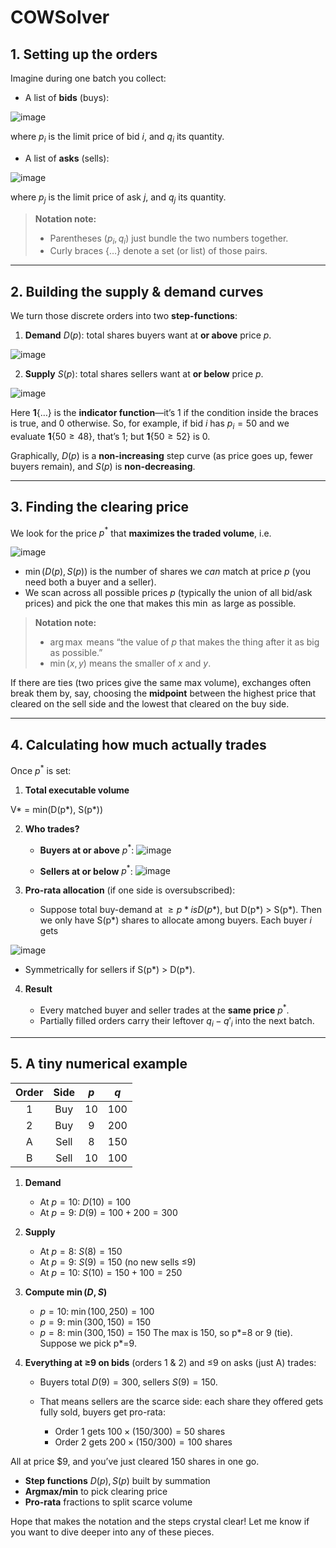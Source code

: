 # COWSolver

## 1. Setting up the orders

Imagine during one batch you collect:

* A list of **bids** (buys):

![image](https://github.com/user-attachments/assets/56a34998-21bc-4f65-8a38-224c5868ae74)

  where $p_i$ is the limit price of bid $i$, and $q_i$ its quantity.

* A list of **asks** (sells):

![image](https://github.com/user-attachments/assets/6df47ef9-df08-4e50-b468-728be5615163)

  where $p_j$ is the limit price of ask $j$, and $q_j$ its quantity.

> **Notation note:**
>
> * Parentheses $(p_i, q_i)$ just bundle the two numbers together.
> * Curly braces $\{\dots\}$ denote a set (or list) of those pairs.

---

## 2. Building the supply & demand curves

We turn those discrete orders into two **step-functions**:

1. **Demand** $D(p)$: total shares buyers want at **or above** price $p$.

![image](https://github.com/user-attachments/assets/5ce28eb8-a028-45ee-b05c-fc980969ef4d)

2. **Supply** $S(p)$: total shares sellers want at **or below** price $p$.

![image](https://github.com/user-attachments/assets/4cf18f75-00f1-445a-a67e-fafa61093091)


Here $\mathbf{1}\{\dots\}$ is the **indicator function**—it’s 1 if the condition inside the braces is true, and 0 otherwise. So, for example, if bid $i$ has $p_i=50$ and we evaluate $\mathbf{1}\{50 \ge 48\}$, that’s 1; but $\mathbf{1}\{50 \ge 52\}$ is 0.

Graphically, $D(p)$ is a **non-increasing** step curve (as price goes up, fewer buyers remain), and $S(p)$ is **non-decreasing**.

---

## 3. Finding the clearing price

We look for the price $p^*$ that **maximizes the traded volume**, i.e.

![image](https://github.com/user-attachments/assets/96d33767-1850-4542-99f1-e919f0be2707)

* $\min\bigl(D(p),\,S(p)\bigr)$ is the number of shares we *can* match at price $p$ (you need both a buyer and a seller).
* We scan across all possible prices $p$ (typically the union of all bid/ask prices) and pick the one that makes this $\min$ as large as possible.

> **Notation note:**
>
> * $\arg\max$ means “the value of $p$ that makes the thing after it as big as possible.”
> * $\min(x,y)$ means the smaller of $x$ and $y$.

If there are ties (two prices give the same max volume), exchanges often break them by, say, choosing the **midpoint** between the highest price that cleared on the sell side and the lowest that cleared on the buy side.

---

## 4. Calculating how much actually trades

Once $p^*$ is set:

1. **Total executable volume**

V* = min(D(p*), S(p*))

2. **Who trades?**

   * **Buyers at or above** $p^*$:
![image](https://github.com/user-attachments/assets/7c9389b5-a4af-4369-8e88-81892d7470c9)

   * **Sellers at or below** $p^*$:
![image](https://github.com/user-attachments/assets/6aa39281-8e47-468d-9617-c6f672e43c8c)


3. **Pro-rata allocation** (if one side is oversubscribed):

   * Suppose total buy-demand at $\ge p* is D(p*)$, but D(p*) > S(p*). Then we only have S(p*) shares to allocate among buyers. Each buyer $i$ gets

![image](https://github.com/user-attachments/assets/03445c9a-b2c7-4494-b5fe-ed01047941f0)

   * Symmetrically for sellers if S(p*) > D(p*).

4. **Result**

   * Every matched buyer and seller trades at the **same price** $p^*$.
   * Partially filled orders carry their leftover $q_i - q'_i$ into the next batch.

---

## 5. A tiny numerical example

| Order | Side | $p$ | $q$ |
| :---: | :--: | :-: | :-: |
|   1   |  Buy |  10 | 100 |
|   2   |  Buy |  9  | 200 |
|   A   | Sell |  8  | 150 |
|   B   | Sell |  10 | 100 |

1. **Demand**

   * At $p=10$: $D(10)=100$
   * At $p=9$: $D(9)=100+200=300$
2. **Supply**

   * At $p=8$: $S(8)=150$
   * At $p=9$: $S(9)=150$ (no new sells ≤9)
   * At $p=10$: $S(10)=150+100=250$
3. **Compute $\min(D,S)$**

   * $p=10:\;\min(100,250)=100$
   * $p=9:\;\min(300,150)=150$
   * $p=8:\;\min(300,150)=150$
     The max is 150, so p*=8 or 9 (tie). Suppose we pick p*=9.
4. **Everything at ≥9 on bids** (orders 1 & 2) and ≤9 on asks (just A) trades:

   * Buyers total $D(9)=300$, sellers $S(9)=150$.
   * That means sellers are the scarce side: each share they offered gets fully sold, buyers get pro-rata:

     * Order 1 gets $100 × (150/300)=50$ shares
     * Order 2 gets $200 × (150/300)=100$ shares

All at price \$9, and you’ve just cleared 150 shares in one go.
* **Step functions** $D(p),\,S(p)$ built by summation
* **Argmax/min** to pick clearing price
* **Pro-rata** fractions to split scarce volume

Hope that makes the notation and the steps crystal clear! Let me know if you want to dive deeper into any of these pieces.
